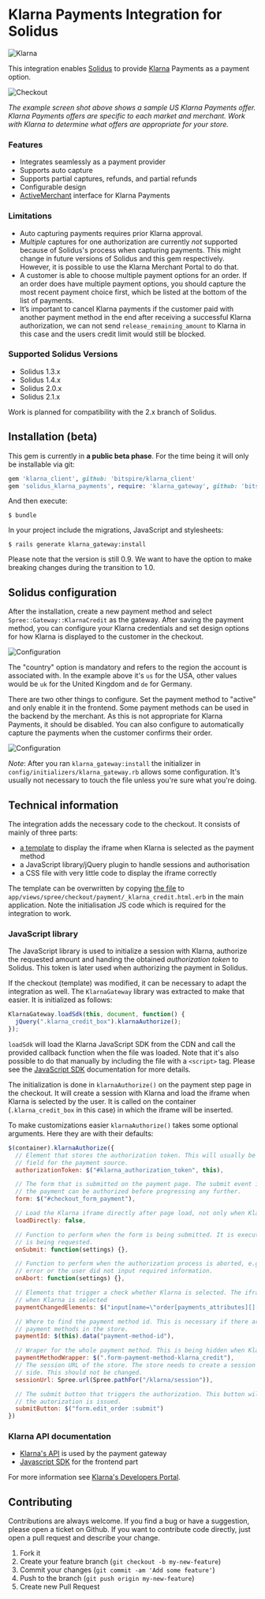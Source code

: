 # Klarna Payments Integration for Solidus

![Klarna](https://cdn.klarna.com/1.0/shared/image/generic/logo/en_us/basic/blue-black.png?height=30)

This integration enables [Solidus](https://solidus.io) to provide [Klarna](https://www.klarna.com/) Payments as a payment option.

![Checkout](docs/checkout.png)

*The example screen shot above shows a sample US Klarna Payments offer. Klarna Payments offers are specific to each market and merchant. Work with Klarna to determine what offers are appropriate for your store.*

### Features

- Integrates seamlessly as a payment provider
- Supports auto capture
- Supports partial captures, refunds, and partial refunds
- Configurable design
- [ActiveMerchant](http://activemerchant.org) interface for Klarna Payments

### Limitations

- Auto capturing payments requires prior Klarna approval.
- *Multiple* captures for one authorization are currently *not* supported because of Solidus's process when capturing payments. This might change in future versions of Solidus and this gem respectively. However, it is possible to use the Klarna Merchant Portal to do that.
- A customer is able to choose multiple payment options for an order.  If an order does have multiple payment options, you should capture the most recent payment choice first, which be listed at the bottom of the list of payments.
- It’s important to cancel Klarna payments if the customer paid with another payment method in the end after receiving a successful Klarna authorization, we can not send `release_remaining_amount` to Klarna in this case and the users credit limit would still be blocked.


### Supported Solidus Versions

- Solidus 1.3.x
- Solidus 1.4.x
- Solidus 2.0.x
- Solidus 2.1.x

Work is planned for compatibility with the 2.x branch of Solidus.

## Installation (beta)

This gem is currently in **a public beta phase**.  For the time being it will only be installable via git:

```ruby
gem 'klarna_client', github: 'bitspire/klarna_client'
gem 'solidus_klarna_payments', require: 'klarna_gateway', github: 'bitspire/solidus_klarna_payments'
```

And then execute:

    $ bundle

In your project include the migrations, JavaScript and stylesheets:

    $ rails generate klarna_gateway:install

Please note that the version is still 0.9. We want to have the option to make breaking changes during the transition to 1.0.

## Solidus configuration

After the installation, create a new payment method and select `Spree::Gateway::KlarnaCredit` as the gateway. After saving the payment method, you can configure your Klarna credentials and set design options for how Klarna is displayed to the customer in the checkout.

![Configuration](docs/configuration.png)

The "country" option is mandatory and refers to the region the account is associated with. In the example above it's `us` for the USA, other values would be `uk` for the United Kingdom and `de` for Germany.

There are two other things to configure. Set the payment method to "active" and only enable it in the frontend. Some payment methods can be used in the backend by the merchant. As this is not appropriate for Klarna Payments, it should be disabled. You can also configure to automatically capture the payments when the customer confirms their order.

![Configuration](docs/configuration2.png)

*Note*: After you ran `klarna_gateway:install` the initializer in `config/initializers/klarna_gateway.rb` allows some configuration. It's usually not necessary to touch the file unless you're sure what you're doing.


## Technical information

The integration adds the necessary code to the checkout. It consists of mainly of three parts:

- [a template](app/views/spree/checkout/payment/_klarna_credit.html.erb) to display the iframe when Klarna is selected as the payment method
- a JavaScript library/jQuery plugin to handle sessions and authorisation
- a CSS file with very little code to display the iframe correctly

The template can be overwritten by copying [the file](app/views/spree/checkout/payment/_klarna_credit.html.erb) to `app/views/spree/checkout/payment/_klarna_credit.html.erb` in the main application. Note the initialisation JS code which is required for the integration to work.

### JavaScript library

The JavaScript library is used to initialize a session with Klarna, authorize the requested amount and handing the obtained _authorization token_ to Solidus. This token is later used when authorizing the payment in Solidus.

If the checkout (template) was modified, it can be necessary to adapt the integration as well. The `KlarnaGateway` library was extracted to make that easier. It is initialized as follows:

```javascript
KlarnaGateway.loadSdk(this, document, function() {
  jQuery(".klarna_credit_box").klarnaAuthorize();
});
```

`loadSdk` will load the Klarna JavaScript SDK from the CDN and call the provided callback function when the file was loaded. Note that it's also possible to do that manually by including the file with a `<script>` tag. Please see the [JavaScript SDK](https://credit.klarnacdn.net/lib/v1/index.html) documentation for more details.

The initialization is done in `klarnaAuthorize()` on the payment step page in the checkout. It will create a session with Klarna and load the iframe when Klarna is selected by the user. It is called on the container (`.klarna_credit_box` in this case) in which the iframe will be inserted.

To make customizations easier `klarnaAuthorize()` takes some optional arguments. Here they are with their defaults:

```javascript
$(container).klarnaAuthorize({
  // Element that stores the authorization token. This will usually be a hidden input
  // field for the payment source.
  authorizationToken: $("#klarna_authorization_token", this),

  // The form that is submitted on the payment page. The submit event is prevented so
  // the payment can be authorized before progressing any further.
  form: $("#checkout_form_payment"),

  // Load the Klarna iframe directly after page load, not only when Klarna was selected.
  loadDirectly: false,

  // Function to perform when the form is being submitted. It is executed before the authorization
  // is being requested.
  onSubmit: function(settings) {},

  // Function to perform when the authorization process is aborted, e.g. because there was an
  // error or the user did not input required information.
  onAbort: function(settings) {},

  // Elements that trigger a check whether Klarna is selected. The iframe is only loaded
  // when Klarna is selected
  paymentChangedElements: $("input[name=\"order[payments_attributes][][payment_method_id]\"]"),

  // Where to find the payment method id. This is necessary if there are more than one Klarna
  // payment methods in the store.
  paymentId: $(this).data("payment-method-id"),

  // Wraper for the whole payment method. This is being hidden when Klarna returns with `show_form == false`.
  paymentMethodWrapper: $(".form-payment-method-klarna_credit"),
  // The session URL of the store. The store needs to create a session from the server
  // side. This should not be changed.
  sessionUrl: Spree.url(Spree.pathFor("/klarna/session")),

  // The submit button that triggers the authorization. This button will be disabled while
  // the autorization is issued.
  submitButton: $("form.edit_order :submit")
})
```


### Klarna API documentation

- [Klarna's API](https://developers.klarna.com/api/) is used by the payment gateway
- [Javascript SDK](https://credit.klarnacdn.net/lib/v1/index.html) for the frontend part

For more information see [Klarna's Developers Portal](https://developers.klarna.com/).

## Contributing

Contributions are always welcome. If you find a bug or have a suggestion, please open a ticket on Github. If you want to contribute code directly, just open a pull request and describe your change.

1. Fork it
2. Create your feature branch (`git checkout -b my-new-feature`)
3. Commit your changes (`git commit -am 'Add some feature'`)
4. Push to the branch (`git push origin my-new-feature`)
5. Create new Pull Request
